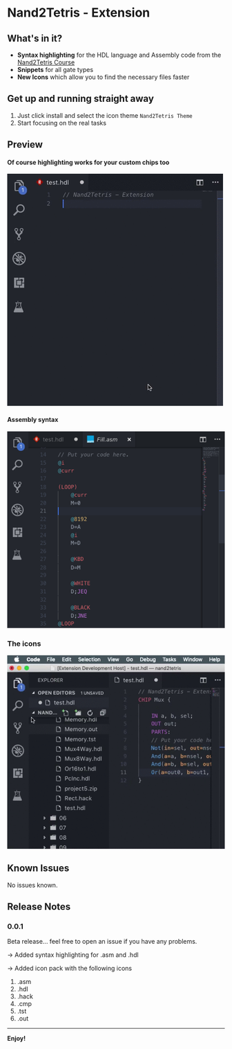# Nand2Tetris - Extension 
## What's in it?

* **Syntax highlighting** for the HDL language and Assembly code from the [Nand2Tetris Course](https://www.nand2tetris.org/)
* **Snippets** for all gate types
* **New Icons** which allow you to find the necessary files faster

## Get up and running straight away

1. Just click install and select the icon theme `Nand2Tetris Theme`
2. Start focusing on the real tasks

## Preview

#### Of course highlighting works for your custom chips too

![Syntax highlighting](preview-syntax.gif)

#### Assembly syntax

![Assembly Syntax](asm-syntax.png)

### The icons

![Icon Pack](preview-icons.gif)

## Known Issues

No issues known.

## Release Notes

### 0.0.1

Beta release... feel free to open an issue if you have any problems.

-> Added syntax highlighting for .asm and .hdl

-> Added icon pack with the following icons
1. .asm
2. .hdl
3. .hack
4. .cmp
5. .tst
6. .out


-------------------------------------
**Enjoy!**